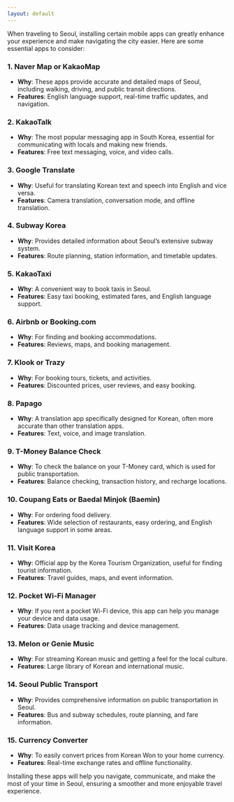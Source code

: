 ```yaml
---
layout: default
---
```

When traveling to Seoul, installing certain mobile apps can greatly enhance your experience and make navigating the city easier. Here are some essential apps to consider:

### 1. **Naver Map or KakaoMap**
- **Why**: These apps provide accurate and detailed maps of Seoul, including walking, driving, and public transit directions.
- **Features**: English language support, real-time traffic updates, and navigation.

### 2. **KakaoTalk**
- **Why**: The most popular messaging app in South Korea, essential for communicating with locals and making new friends.
- **Features**: Free text messaging, voice, and video calls.

### 3. **Google Translate**
- **Why**: Useful for translating Korean text and speech into English and vice versa.
- **Features**: Camera translation, conversation mode, and offline translation.

### 4. **Subway Korea**
- **Why**: Provides detailed information about Seoul’s extensive subway system.
- **Features**: Route planning, station information, and timetable updates.

### 5. **KakaoTaxi**
- **Why**: A convenient way to book taxis in Seoul.
- **Features**: Easy taxi booking, estimated fares, and English language support.

### 6. **Airbnb or Booking.com**
- **Why**: For finding and booking accommodations.
- **Features**: Reviews, maps, and booking management.

### 7. **Klook or Trazy**
- **Why**: For booking tours, tickets, and activities.
- **Features**: Discounted prices, user reviews, and easy booking.

### 8. **Papago**
- **Why**: A translation app specifically designed for Korean, often more accurate than other translation apps.
- **Features**: Text, voice, and image translation.

### 9. **T-Money Balance Check**
- **Why**: To check the balance on your T-Money card, which is used for public transportation.
- **Features**: Balance checking, transaction history, and recharge locations.

### 10. **Coupang Eats or Baedal Minjok (Baemin)**
- **Why**: For ordering food delivery.
- **Features**: Wide selection of restaurants, easy ordering, and English language support in some areas.

### 11. **Visit Korea**
- **Why**: Official app by the Korea Tourism Organization, useful for finding tourist information.
- **Features**: Travel guides, maps, and event information.

### 12. **Pocket Wi-Fi Manager**
- **Why**: If you rent a pocket Wi-Fi device, this app can help you manage your device and data usage.
- **Features**: Data usage tracking and device management.

### 13. **Melon or Genie Music**
- **Why**: For streaming Korean music and getting a feel for the local culture.
- **Features**: Large library of Korean and international music.

### 14. **Seoul Public Transport**
- **Why**: Provides comprehensive information on public transportation in Seoul.
- **Features**: Bus and subway schedules, route planning, and fare information.

### 15. **Currency Converter**
- **Why**: To easily convert prices from Korean Won to your home currency.
- **Features**: Real-time exchange rates and offline functionality.

Installing these apps will help you navigate, communicate, and make the most of your time in Seoul, ensuring a smoother and more enjoyable travel experience.
